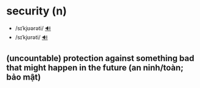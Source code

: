 # security (n)

- /sɪˈkjʊərəti/ [🔊](https://www.oxfordlearnersdictionaries.com/media/english/uk_pron/s/sec/secur/security__gb_2.mp3)
- /sɪˈkjʊrəti/ [🔊](https://www.oxfordlearnersdictionaries.com/media/english/us_pron/s/sec/secur/security__us_2.mp3)

## (uncountable) protection against something bad that might happen in the future (an ninh/toàn; bảo mật)